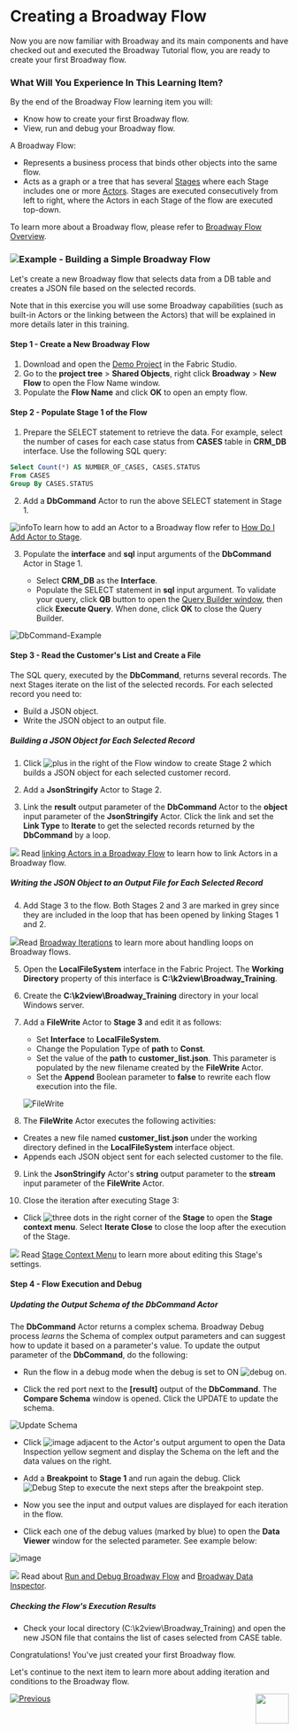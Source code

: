 # Creating a Broadway Flow 

Now you are now familiar with Broadway and its main components and have checked out and executed the Broadway Tutorial flow, you are ready to create your first Broadway flow. 


### What Will You Experience In This Learning Item?

By the end of the Broadway Flow learning item you will:

- Know how to create your first Broadway flow.
- View, run and debug your Broadway flow.


A Broadway Flow:
-  Represents a business process that binds other objects into the same flow. 
-  Acts as a graph or a tree that has several [Stages](/articles/19_Broadway/19_broadway_flow_stages.md) where each Stage includes one or more [Actors](/articles/19_Broadway/03_broadway_actor.md). Stages are executed consecutively from left to right, where the Actors in each Stage of the flow are executed top-down.


To learn more about a Broadway flow, please refer to [Broadway Flow Overview](/articles/19_Broadway/02a_broadway_flow_overview.md).

### ![](/academy/images/example.png)Example - Building a Simple Broadway Flow

Let's create a new Broadway flow that selects data from a DB table and creates a JSON file based on the selected records. 

Note that in this exercise you will use some Broadway capabilities (such as built-in Actors or the linking between the Actors) that will be explained in more details later in this training.



#### Step 1 - Create a New Broadway Flow

1. Download and open the [Demo Project](/articles/demo_project) in the Fabric Studio. 
2. Go to the **project tree** > **Shared Objects**, right click **Broadway** > **New Flow** to open the Flow Name window.
3. Populate the **Flow Name** and click **OK** to open an empty flow.



#### Step 2 - Populate Stage 1 of the Flow

1. Prepare the SELECT statement to retrieve the data. For example, select the number of cases for each case status from **CASES** table in **CRM_DB**  interface. Use the following SQL query:

```sql
Select Count(*) AS NUMBER_OF_CASES, CASES.STATUS
From CASES
Group By CASES.STATUS
```

2. Add a **DbCommand** Actor to run the above SELECT statement in Stage 1. 

![info](images/information.png)To learn how to add an Actor to a Broadway flow refer to [How Do I Add Actor to Stage](/articles/19_Broadway/03_broadway_actor.md#how-do-i-add-actor-to-stage).

3. Populate the **interface** and **sql** input arguments of the **DbCommand** Actor in Stage 1. 

   - Select **CRM_DB** as the **Interface**.
   - Populate the SELECT statement in **sql** input argument. To validate your query, click **QB** button to open the [Query Builder window](/articles/11_query_builder/02_query_builder_window.md), then click **Execute Query**. When done, click **OK** to close the Query Builder. 

![DbCommand-Example](images/MyFirstFlow_Example_Stage1_DbCommand.png)



#### Step 3 - Read the Customer's List and Create a File

The SQL query, executed by the **DbCommand**, returns several records. The next Stages iterate on the list of  the selected records. For each selected record you need to:

- Build a JSON object.
- Write the JSON object to an output file.

##### Building a JSON Object for Each Selected Record

1. Click ![plus](images/plus_icon.png) in the right of the Flow window to create Stage 2 which builds a JSON object for each selected customer record.

2. Add a **JsonStringify** Actor to Stage 2.

3. Link the **result** output parameter of the **DbCommand** Actor to the **object** input parameter of the **JsonStringify** Actor. Click the link and set the **Link Type** to **Iterate** to get the selected records returned by the **DbCommand** by a loop.

![](images/information.png) Read [linking Actors in a Broadway Flow](/articles/19_Broadway/07_broadway_flow_linking_actors.md) to learn how to link Actors in a Broadway flow.

   ##### Writing the JSON Object to an Output File for Each Selected Record

4. Add Stage 3 to the flow. Both Stages 2 and 3 are marked in grey since they are included in the loop that has been opened by linking Stages 1 and 2. 

![](images/information.png)Read [Broadway Iterations](/articles/19_Broadway/21_iterations.md) to learn more about handling loops on Broadway flows. 

5. Open the **LocalFileSystem** interface in the Fabric Project. The **Working Directory** property of this interface is **C:\k2view\Broadway_Training**.

6. Create the **C:\k2view\Broadway_Training** directory in your local Windows server.

7. Add a **FileWrite** Actor to **Stage 3** and edit it as follows:

   - Set **Interface** to **LocalFileSystem**.
   - Change the Population Type of **path** to **Const**.
   - Set the value of the **path** to **customer_list.json**. This parameter is populated by the new filename created by the **FileWrite** Actor.
   - Set the **Append** Boolean parameter to **false** to rewrite each flow execution into the file.

    ![FileWrite](images/MyFirstFlow_Example_Stage3_FileWrite.png) 

8.  The **FileWrite** Actor executes the following activities:

   - Creates a new file named **customer_list.json** under the working directory defined in the **LocalFileSystem** interface object.
   - Appends each JSON object sent for each selected customer to the file.

9. Link the **JsonStringify** Actor's **string** output parameter to the **stream** input parameter of the **FileWrite** Actor.

10. Close the iteration after executing Stage 3: 

   - Click ![three dots](images/three_dots_icon.png) in the right corner of the **Stage** to open the **Stage context menu**. Select **Iterate Close** to close the loop after the execution of the Stage.


![](images/information.png) Read [Stage Context Menu](/articles/19_Broadway/18_broadway_flow_window.md#stage-context-menu) to learn more about editing this Stage's settings.



#### Step 4 - Flow Execution and Debug

##### Updating the Output Schema of the DbCommand Actor

The **DbCommand** Actor returns  a complex schema.  Broadway Debug process *learns* the Schema of complex output parameters and can suggest how to update it based on a parameter's value. To update the output parameter of the **DbCommand**, do the following:

   - Run the flow in a debug mode when the debug is set to ON ![debug on](images/debug_on.png).

   - Click the red port next to the **[result]** output of the **DbCommand**.  The **Compare Schema** window is opened. Click the UPDATE to update the schema.

   ![Update Schema](images/MyFirstFlow_DbCommand_Update_Schema.png) 

   - Click ![image](images/red_cross.png) adjacent to the Actor's output argument to open the Data Inspection yellow segment and display the Schema on the left and the data values on the right.

   - Add a  **Breakpoint** to **Stage 1** and run again the debug. Click ![Debug Step](images/debug_step_icon.png) to execute the next steps after the breakpoint step.

   - Now you see the input and output values are displayed for each iteration in the flow.

   - Click each one of the debug values (marked by blue) to open the **Data Viewer** window for the selected parameter. See example below:

   ![image](images/MyFirstFlow_Example_debug.png)


![](images/information.png) Read about [Run and Debug Broadway Flow](/articles/19_Broadway/25_broadway_flow_window_run_and_debug_flow.md) and [Broadway Data Inspector](/articles/19_Broadway/27_broadway_data_inspection.md).

   ##### Checking the Flow's Execution Results

* Check your local directory (C:\k2view\Broadway_Training) and open the new JSON file that contains the list of cases selected from CASE table.

   

Congratulations! You've just created your first Broadway flow. 

Let's continue to the next item to learn more about adding iteration and conditions to the Broadway flow.

[![Previous](/articles/images/Previous.png)](04_broadway_tutorials.md)[<img align="right" width="60" height="54" src="/articles/images/Next.png">](06_broadway_flow_adding_loops_and_conditions.md)
